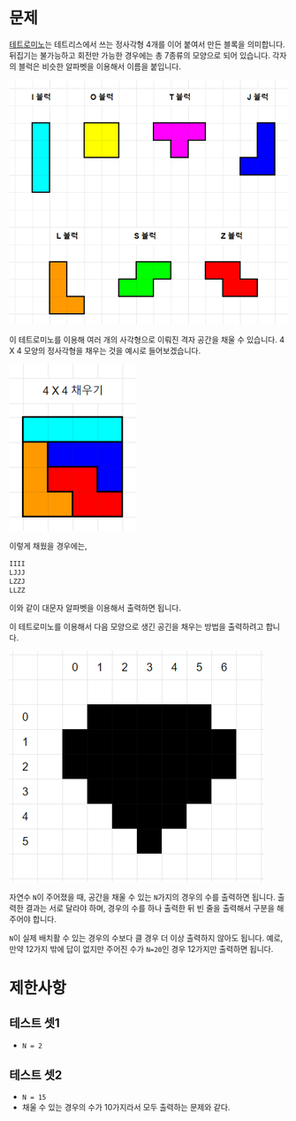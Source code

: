 # 문제

[테트로미노](https://en.wikipedia.org/wiki/Tetromino)는 테트리스에서 쓰는 정사각형 4개를 이어 붙여서 만든 블록을 의미합니다.
뒤집기는 불가능하고 회전만 가능한 경우에는 총 7종류의 모양으로 되어 있습니다. 
각자의 블럭은 비슷한 알파벳을 이용해서 이름을 붙입니다.

![테트로미노](tetromino.png)

이 테트로미노를 이용해 여러 개의 사각형으로 이뤄진 격자 공간을 채울 수 있습니다.
4 X 4 모양의 정사각형을 채우는 것을 예시로 들어보겠습니다.

![예시](example.png)

이렇게 채웠을 경우에는,
```buildoutcfg
IIII
LJJJ
LZZJ
LLZZ
```
이와 같이 대문자 알파벳을 이용해서 출력하면 됩니다.

이 테트로미노를 이용해서 다음 모양으로 생긴 공긴을 채우는 방법을 출력하려고 합니다.

![문제](problem.png)

자연수 `N`이 주어졌을 때, 공간을 채울 수 있는 `N`가지의 경우의 수를 출력하면 됩니다.
출력한 결과는 서로 달라야 하며,
경우의 수를 하나 출력한 뒤 빈 줄을 출력해서 구분을 해주어야 합니다.

`N`이 실제 배치활 수 있는 경우의 수보다 클 경우 더 이상 출력하지 않아도 됩니다.
예로, 만약 12가지 밖에 답이 없지만 주어진 수가 `N=20`인 경우 12가지만 출력하면 됩니다.

# 제한사항
## 테스트 셋1
* `N = 2`
## 테스트 셋2
* `N = 15`
* 채울 수 있는 경우의 수가 10가지라서 모두 출력하는 문제와 같다.
